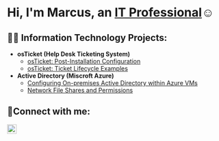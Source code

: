 <h1>Hi, I'm Marcus, an <a href="www.linkedin.com/in/marcusgumbs">IT Professional</a>☺</h1>

<h2>👨‍💻 Information Technology Projects:</h2>

- <b>osTicket (Help Desk Ticketing System)</b>
  - [osTicket: Post-Installation Configuration](https://github.com/marcusgumbs/post-install-config)
  - [osTicket: Ticket Lifecycle Examples](https://github.com/marcusgumbs/ticketlifecycle.git)
- <b>Active Directory (Miscroft Azure)</b>
  - [Configuring On-premises Active Directory within Azure VMs](https://github.com/marcusgumbs/activedirectory.git)
  - [Network File Shares and Permissions ](https://github.com/marcusgumbs/networkfilesandpermissions.git)


<h2>🤳Connect with me:</h2>


[<img align="left" alt="Josh | LinkedIn" width="22px" src="https://cdn.jsdelivr.net/npm/simple-icons@v3/icons/linkedin.svg" />][linkedin]



[linkedin]: https://linkedin.com/in/Josh
